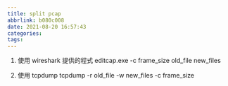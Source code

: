 ```yaml
---
title: split pcap
abbrlink: b080c008
date: 2021-08-20 16:57:43
categories:
tags:
---
```

1. 使用 wireshark 提供的程式
editcap.exe -c frame_size old_file new_files

2. 使用 tcpdump
tcpdump -r old_file -w new_files -c frame_size